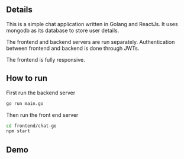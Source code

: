 ## Details

This is a simple chat application written in Golang and ReactJs.
It uses mongodb as its database to store user details.

The frontend and backend servers are run separately.
Authentication between frontend and backend is done through JWTs.

The frontend is fully responsive.

## How to run

First run the backend server
```sh
go run main.go
```

Then run the front end server
```sh
cd frontend/chat-go
npm start
```

## Demo



